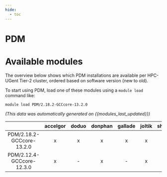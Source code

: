 ```yaml
---
hide:
  - toc
---
```


PDM
===

# Available modules


The overview below shows which PDM installations are available per HPC-UGent Tier-2 cluster, ordered based on software version (new to old).

To start using PDM, load one of these modules using a `module load` command like:

```shell
module load PDM/2.18.2-GCCcore-13.2.0
```

*(This data was automatically generated on {{modules_last_updated}})*  

| |accelgor|doduo|donphan|gallade|joltik|shinx|
| :---: | :---: | :---: | :---: | :---: | :---: | :---: |
|PDM/2.18.2-GCCcore-13.2.0|x|x|x|x|x|x|
|PDM/2.12.4-GCCcore-12.3.0|x|-|x|-|x|x|
